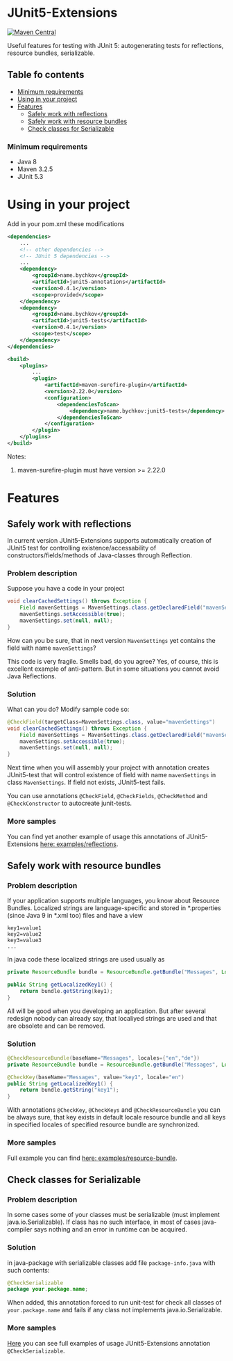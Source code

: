 # JUnit5-Extensions
[![Maven Central](https://maven-badges.herokuapp.com/maven-central/name.bychkov/junit5-extensions/badge.svg?style=flat-square)](https://maven-badges.herokuapp.com/maven-central/name.bychkov/junit5-extensions)

Useful features for testing with JUnit 5: autogenerating tests for reflections, resource bundles, serializable.

## Table fo contents
  * [Minimum requirements](#minimum-requirements)
* [Using in your project](#using-in-your-project)
* [Features](#features)
  * [Safely work with reflections](#safely-work-with-reflections)
  * [Safely work with resource bundles](#safely-work-with-resource-bundles)
  * [Check classes for Serializable](#check-classes-for-serializable)

### Minimum requirements
- Java 8
- Maven 3.2.5
- JUnit 5.3

# Using in your project

Add in your pom.xml these modifications

```xml
<dependencies>
	...
	<!-- other dependencies -->
	<!-- JUnit 5 dependencies -->
	...
	<dependency>
		<groupId>name.bychkov</groupId>
		<artifactId>junit5-annotations</artifactId>
		<version>0.4.1</version>
		<scope>provided</scope>
	</dependency>
	<dependency>
		<groupId>name.bychkov</groupId>
		<artifactId>junit5-tests</artifactId>
		<version>0.4.1</version>
		<scope>test</scope>
	</dependency>
</dependencies>

<build>
	<plugins>
		...
		<plugin>
			<artifactId>maven-surefire-plugin</artifactId>
			<version>2.22.0</version>
			<configuration>
				<dependenciesToScan>
					<dependency>name.bychkov:junit5-tests</dependency>
				</dependenciesToScan>
			</configuration>
		</plugin>
	</plugins>
</build>
```

Notes:

1) maven-surefire-plugin must have version >= 2.22.0

# Features

## Safely work with reflections

In current version JUnit5-Extensions supports automatically creation of JUnit5 test for controlling existence/accessability of constructors/fields/methods of Java-classes through Reflection.

### Problem description

Suppose you have a code in your project

```java
void clearCachedSettings() throws Exception {
	Field mavenSettings = MavenSettings.class.getDeclaredField("mavenSettings");
	mavenSettings.setAccessible(true);
	mavenSettings.set(null, null);
}
```

How can you be sure, that in next version `MavenSettings` yet contains the field with name `mavenSettings`?

This code is very fragile. Smells bad, do you agree? Yes, of course, this is excellent example of anti-pattern. But in some situations you cannot avoid Java Reflections.

### Solution

What can you do? Modify sample code so:

```java
@CheckField(targetClass=MavenSettings.class, value="mavenSettings")
void clearCachedSettings() throws Exception {
	Field mavenSettings = MavenSettings.class.getDeclaredField("mavenSettings");
	mavenSettings.setAccessible(true);
	mavenSettings.set(null, null);
}
```

Next time when you will assembly your project with annotation creates JUnit5-test that will control existence of field with name `mavenSettings` in class `MavenSettings`. If field not exists, JUnit5-test fails.

You can use annotations `@CheckField`, `@CheckFields`, `@CheckMethod` and `@CheckConstructor` to autocreate junit-tests.

### More samples

You can find yet another example of usage this annotations of JUnit5-Extensions [here: examples/reflections](./examples/reflections).

## Safely work with resource bundles

### Problem description

If your application supports multiple languages, you know about Resource Bundles. Localized strings are language-specific and stored in \*.properties (since Java 9 in \*.xml too) files and have a view

```properties
key1=value1
key2=value2
key3=value3
...
```

In java code these localized strings are used usually as

```java
private ResourceBundle bundle = ResourceBundle.getBundle("Messages", Locale.ENGLISH);

public String getLocalizedKey1() {
	return bundle.getString(key1);
}
```

All will be good when you developing an application. But after several redesign nobody can already say, that localiyed strings are used and that are obsolete and can be removed.

### Solution

```java
@CheckResourceBundle(baseName="Messages", locales={"en","de"})
private ResourceBundle bundle = ResourceBundle.getBundle("Messages", Locale.ENGLISH);

@CheckKey(baseName="Messages", value="key1", locale="en")
public String getLocalizedKey1() {
	return bundle.getString("key1");
}
```

With annotations `@CheckKey`, `@CheckKeys` and `@CheckResourceBundle` you can be always sure, that key exists in default locale resource bundle and all keys in specified locales of specified resource bundle are synchronized.

### More samples

Full example you can find [here: examples/resource-bundle](./examples/resource-bundle).

## Check classes for Serializable

### Problem description

In some cases some of your classes must be serializable (must implement java.io.Serializable). If class has no such interface, in most of cases java-compiler says nothing and an error in runtime can be acquired. 

### Solution

in java-package with serializable classes add file `package-info.java` with such contents:

```java
@CheckSerializable
package your.package.name;
``` 

When added, this annotation forced to run unit-test for check all classes of `your.package.name` and fails if any class not implements java.io.Serializable.

### More samples

[Here](./examples/serializable/) you can see full examples of usage JUnit5-Extensions annotation `@CheckSerializable`.
